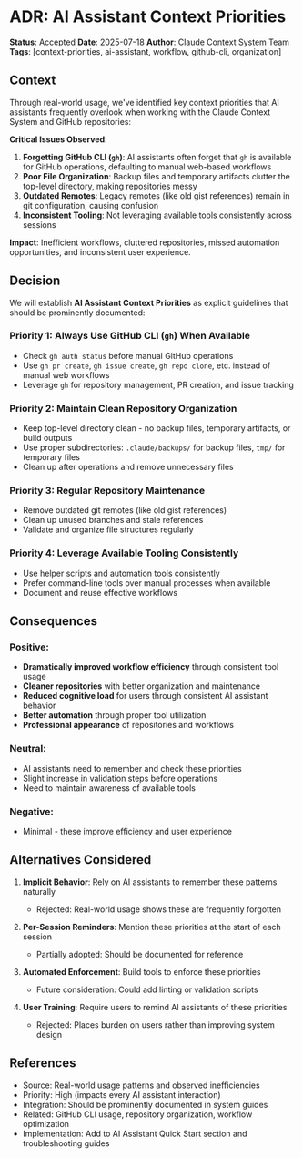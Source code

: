 # ADR: AI Assistant Context Priorities

**Status**: Accepted
**Date**: 2025-07-18
**Author**: Claude Context System Team
**Tags**: [context-priorities, ai-assistant, workflow, github-cli, organization]

## Context

Through real-world usage, we've identified key context priorities that AI assistants frequently overlook when working with the Claude Context System and GitHub repositories:

**Critical Issues Observed**:
1. **Forgetting GitHub CLI (`gh`)**: AI assistants often forget that `gh` is available for GitHub operations, defaulting to manual web-based workflows
2. **Poor File Organization**: Backup files and temporary artifacts clutter the top-level directory, making repositories messy
3. **Outdated Remotes**: Legacy remotes (like old gist references) remain in git configuration, causing confusion
4. **Inconsistent Tooling**: Not leveraging available tools consistently across sessions

**Impact**: Inefficient workflows, cluttered repositories, missed automation opportunities, and inconsistent user experience.

## Decision

We will establish **AI Assistant Context Priorities** as explicit guidelines that should be prominently documented:

### **Priority 1: Always Use GitHub CLI (`gh`) When Available**
- Check `gh auth status` before manual GitHub operations
- Use `gh pr create`, `gh issue create`, `gh repo clone`, etc. instead of manual web workflows
- Leverage `gh` for repository management, PR creation, and issue tracking

### **Priority 2: Maintain Clean Repository Organization**
- Keep top-level directory clean - no backup files, temporary artifacts, or build outputs
- Use proper subdirectories: `.claude/backups/` for backup files, `tmp/` for temporary files
- Clean up after operations and remove unnecessary files

### **Priority 3: Regular Repository Maintenance**
- Remove outdated git remotes (like old gist references)
- Clean up unused branches and stale references
- Validate and organize file structures regularly

### **Priority 4: Leverage Available Tooling Consistently**
- Use helper scripts and automation tools consistently
- Prefer command-line tools over manual processes when available
- Document and reuse effective workflows

## Consequences

### Positive:
- **Dramatically improved workflow efficiency** through consistent tool usage
- **Cleaner repositories** with better organization and maintenance
- **Reduced cognitive load** for users through consistent AI assistant behavior
- **Better automation** through proper tool utilization
- **Professional appearance** of repositories and workflows

### Neutral:
- AI assistants need to remember and check these priorities
- Slight increase in validation steps before operations
- Need to maintain awareness of available tools

### Negative:
- Minimal - these improve efficiency and user experience

## Alternatives Considered

1. **Implicit Behavior**: Rely on AI assistants to remember these patterns naturally
   - Rejected: Real-world usage shows these are frequently forgotten

2. **Per-Session Reminders**: Mention these priorities at the start of each session
   - Partially adopted: Should be documented for reference

3. **Automated Enforcement**: Build tools to enforce these priorities
   - Future consideration: Could add linting or validation scripts

4. **User Training**: Require users to remind AI assistants of these priorities
   - Rejected: Places burden on users rather than improving system design

## References

- Source: Real-world usage patterns and observed inefficiencies
- Priority: High (impacts every AI assistant interaction)
- Integration: Should be prominently documented in system guides
- Related: GitHub CLI usage, repository organization, workflow optimization
- Implementation: Add to AI Assistant Quick Start section and troubleshooting guides

